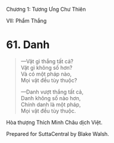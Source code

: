  

Chương 1: Tương Ưng Chư Thiên

VII: Phẩm Thắng

# 61\. Danh

> —Vật gì thắng tất cả?  
> Vật gì không số hơn?  
> Và có một pháp nào,  
> Mọi vật đều tùy thuộc?
> 
> —Danh vượt thắng tất cả,  
> Danh không số nào hơn,  
> Chính danh là một pháp,  
> Mọi vật đều tùy thuộc.

Hòa thượng Thích Minh Châu dịch Việt.

Prepared for SuttaCentral by Blake Walsh.